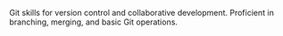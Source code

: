 Git skills for version control and collaborative development.  Proficient in branching, merging, and basic Git operations.